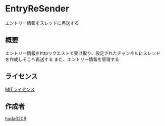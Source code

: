 # EntryReSender
エントリー情報をスレッドに再送する

## 概要
エントリー情報をhttpリクエストで受け取り、設定されたチャンネルにスレッドを作成しそこへ再送する
また、エントリー情報を管理する

## ライセンス
[MITライセンス](https://github.com/azisaba/EntryReSender/blob/master/LICENSE)

## 作成者
[huda0209](https://github.com/huda0209)
